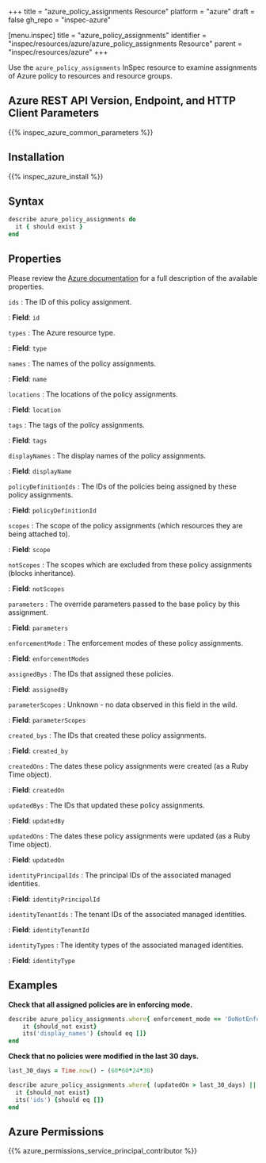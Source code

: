 +++
title = "azure_policy_assignments Resource"
platform = "azure"
draft = false
gh_repo = "inspec-azure"

[menu.inspec]
title = "azure_policy_assignments"
identifier = "inspec/resources/azure/azure_policy_assignments Resource"
parent = "inspec/resources/azure"
+++

Use the `azure_policy_assignments` InSpec resource to examine assignments of Azure policy to resources and resource groups.

## Azure REST API Version, Endpoint, and HTTP Client Parameters

{{% inspec_azure_common_parameters %}}

## Installation

{{% inspec_azure_install %}}

## Syntax

```ruby
describe azure_policy_assignments do
  it { should exist }
end
```

## Properties

Please review the [Azure documentation](https://docs.microsoft.com/en-us/rest/api/policy/policyassignments/list#policyassignment) for a full description of the available properties.

`ids`
: The ID of this policy assignment.

: **Field**: `id`

`types`
: The Azure resource type.

: **Field**: `type`

`names`
: The names of the policy assignments.

: **Field**: `name`

`locations`
: The locations of the policy assignments.

: **Field**: `location`

`tags`
: The tags of the policy assignments.

: **Field**: `tags`

`displayNames`
: The display names of the policy assignments.

: **Field**: `displayName`

`policyDefinitionIds`
: The IDs of the policies being assigned by these policy assignments.

: **Field**: `policyDefinitionId`

`scopes`
: The scope of the policy assignments (which resources they are being attached to).

: **Field**: `scope`

`notScopes`
: The scopes which are excluded from these policy assignments (blocks inheritance).

: **Field**: `notScopes`

`parameters`
: The override parameters passed to the base policy by this assignment.

: **Field**: `parameters`

`enforcementMode`
: The enforcement modes of these policy assignments.

: **Field**: `enforcementModes`

`assignedBys`
: The IDs that assigned these policies.

: **Field**: `assignedBy`

`parameterScopes`
: Unknown - no data observed in this field in the wild.

: **Field**: `parameterScopes`

`created_bys`
: The IDs that created these policy assignments.

: **Field**: `created_by`

`createdOns`
: The dates these policy assignments were created (as a Ruby Time object).

: **Field**: `createdOn`

`updatedBys`
: The IDs that updated these policy assignments.

: **Field**: `updatedBy`

`updatedOns`
: The dates these policy assignments were updated (as a Ruby Time object).

: **Field**: `updatedOn`

`identityPrincipalIds`
: The principal IDs of the associated managed identities.

: **Field**: `identityPrincipalId`

`identityTenantIds`
: The tenant IDs of the associated managed identities.

: **Field**: `identityTenantId`

`identityTypes`
: The identity types of the associated managed identities.

: **Field**: `identityType`

## Examples

**Check that all assigned policies are in enforcing mode.**

```ruby
describe azure_policy_assignments.where{ enforcement_mode == 'DoNotEnforce' } do
    it {should_not exist}
    its('display_names') {should eq []}
end
```

**Check that no policies were modified in the last 30 days.**

```ruby
last_30_days = Time.now() - (60*60*24*30)

describe azure_policy_assignments.where{ (updatedOn > last_30_days) || (createdOn > last_30_days) } do
  it {should_not exist}
  its('ids') {should eq []}
end
```

## Azure Permissions

{{% azure_permissions_service_principal_contributor %}}
